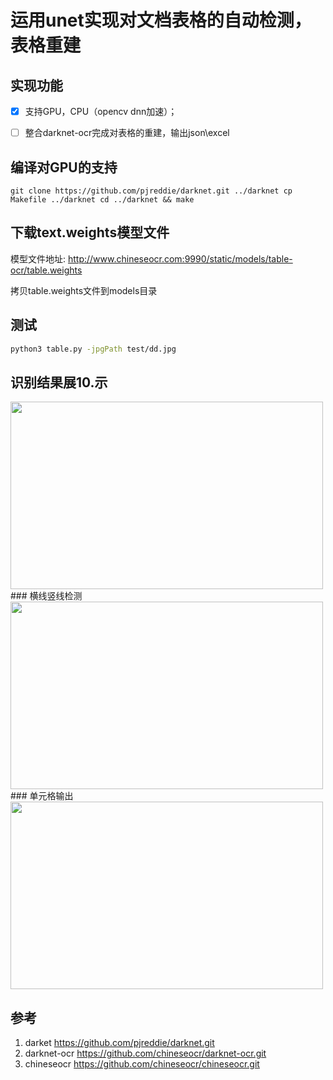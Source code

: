 # 运用unet实现对文档表格的自动检测，表格重建 

## 实现功能   
- [x]  支持GPU，CPU（opencv dnn加速）；
- [ ]  整合darknet-ocr完成对表格的重建，输出json\excel
 
 
##  编译对GPU的支持   
`
git clone https://github.com/pjreddie/darknet.git ../darknet
cp Makefile ../darknet
cd ../darknet && make
`
 
## 下载text.weights模型文件   
模型文件地址:
http://www.chineseocr.com:9990/static/models/table-ocr/table.weights  

拷贝table.weights文件到models目录

## 测试
``` Bash
python3 table.py -jpgPath test/dd.jpg 
```

## 识别结果展10.示
<img width="500" height="300" src="https://github.com/chineseocr/table-ocr/blob/master/test/dd.jpg"/>  
### 横线竖线检测
<img width="500" height="300" src="https://github.com/chineseocr/table-ocr/blob/master/test/dd_seg.png"/>   
### 单元格输出
<img width="500" height="300" src="https://github.com/chineseocr/table-ocr/blob/master/test/dd_box.jpg"/>   
 
## 参考   
1. darket         https://github.com/pjreddie/darknet.git                 
2. darknet-ocr    https://github.com/chineseocr/darknet-ocr.git   
3. chineseocr     https://github.com/chineseocr/chineseocr.git       
